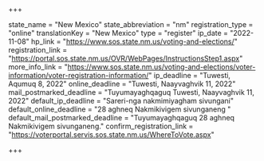 +++

state_name = "New Mexico"
state_abbreviation = "nm"
registration_type = "online"
translationKey = "New Mexico"
type = "register"
ip_date = "2022-11-08"
hp_link = "https://www.sos.state.nm.us/voting-and-elections/"
registration_link = "https://portal.sos.state.nm.us/OVR/WebPages/InstructionsStep1.aspx"
more_info_link = "https://www.sos.state.nm.us/voting-and-elections/voter-information/voter-registration-information/"
ip_deadline = "Tuwesti, Aqumuq 8, 2022"
online_deadline = "Tuwesti, Naayvaghvik 11, 2022"
mail_postmarked_deadline = "Tuyumayaghqaguq Tuwesti, Naayvaghvik 11, 2022"
default_ip_deadline = "Sareri-nga nakmimiyagham sivungani"
default_online_deadline = "28 aghneq Nakmikivigem sivunganeng "
default_mail_postmarked_deadline = "Tuyumayaghqaguq 28 aghneq Nakmikivigem sivunganeng."
confirm_registration_link = "https://voterportal.servis.sos.state.nm.us/WhereToVote.aspx"

+++